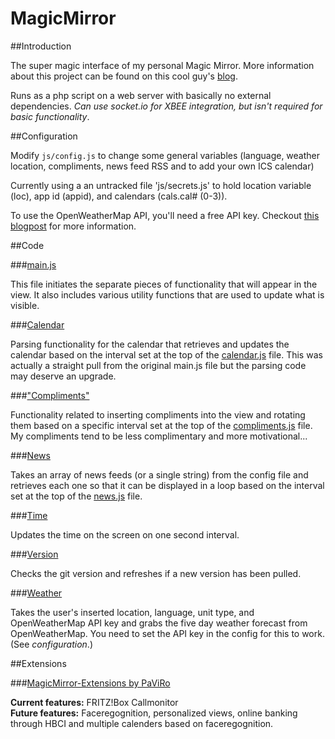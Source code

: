 MagicMirror
===========

##Introduction

The super magic interface of my personal Magic Mirror. More information about this project can be found on this cool guy's  [blog](http://michaelteeuw.nl/tagged/magicmirror).

Runs as a php script on a web server with basically no external dependencies. *Can use socket.io for XBEE integration, but isn't required for basic functionality*.


##Configuration

Modify `js/config.js` to change some general variables (language, weather location, compliments, news feed RSS and to add your own ICS calendar)

Currently using a an untracked file 'js/secrets.js' to hold location variable (loc), app id (appid), and calendars (cals.cal# (0-3)).


To use the OpenWeatherMap API, you'll need a free API key. Checkout [this blogpost](http://michaelteeuw.nl/post/131504229357/what-happened-to-the-weather) for more information.

##Code

###[main.js](js/main.js)

This file initiates the separate pieces of functionality that will appear in the view.  It also includes various utility functions that are used to update what is visible.

###[Calendar](js/calendar)

Parsing functionality for the calendar that retrieves and updates the calendar based on the interval set at the top of the [calendar.js](js/calendar/calendar.js) file. This was actually a straight pull from the original main.js file but the parsing code may deserve an upgrade.

###["Compliments"](js/compliments)

Functionality related to inserting compliments into the view and rotating them based on a specific interval set at the top of the [compliments.js](js/compliments/compliments.js) file. My compliments tend to be less complimentary and more motivational...

###[News](js/news)

Takes an array of news feeds (or a single string) from the config file and retrieves each one so that it can be displayed in a loop based on the interval set at the top of the [news.js](js/news/news.js) file.

###[Time](js/time)

Updates the time on the screen on one second interval.

###[Version](js/version)

Checks the git version and refreshes if a new version has been pulled.

###[Weather](js/weather)

Takes the user's inserted location, language, unit type, and OpenWeatherMap API key and grabs the five day weather forecast from OpenWeatherMap. You need to set the API key in the config for this to work. (See *configuration*.)

##Extensions

###[MagicMirror-Extensions by PaViRo](https://github.com/paviro/MagicMirror-Extensions)

**Current features:** FRITZ!Box Callmonitor <br>
**Future features:** Faceregognition, personalized views, online banking through HBCI and multiple calenders based on faceregognition.
